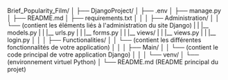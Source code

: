 Brief_Popularity_Film/
│
├── DjangoProject/
│   ├── .env
│   ├── manage.py
│   ├── README.md
│   ├── requirements.txt
│   │
│   ├── Administration/
│   │   └── (contient les éléments liés à l'administration du site Django)
|   |   |__ models.py
|   |   |__ urls.py
|   |   |__ forms.py
|   |   |__ views/
|   |       |__ views.py
|   |       |__ login.py
│   │
│   ├── Functionalities/
│   │   └── (contient les différentes fonctionnalités de votre application)
│   │
│   ├── Main/
│   │   └── (contient le code principal de votre application Django)
│   │
│   └── venv/
│       └── (environnement virtuel Python)
│
└── README.md (README principal du projet)